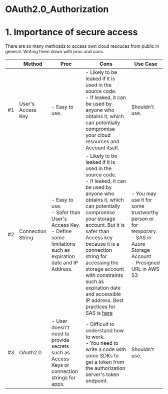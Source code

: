 # OAuth2.0_Authorization

# 1. Importance of secure access  
There are so many methoads to access own cloud resouces from public in general. Writing them down with proc and cons.

|  | Method | Proc | Cons | Use Case |
| --- | --- | --- | --- | --- |
| #1 | User's Access Key | - Easy to use. | - Likely to be leaked if it is used in the source code. <br> - If leaked, it can be used by anyone who obtains it, which can potentially compromise your cloud resources and Account itself. | Shouldn't use. |
| #2 | Connection String | - Easy to use. <br> - Safer than User's Access Key. <br> - Define some limitations such as expiration date and IP Address. | - Likely to be leaked if it is used in the source code. <br> - If leaked, it can be used by anyone who obtains it, which can potentially compromise your storage account. But it is safer than Access key because it is a connection string for accessing the storage account with constraints such as expiration date and accessible IP address. Best practices for SAS is [here](https://docs.microsoft.com/en-us/learn/modules/configure-storage-security/7-apply-best-practices) | - You may use it for some trustworthy person or for temporary. <br> - SAS in Azure Storage Account <br> - Presigned URL in AWS S3 |
| #3 | OAuth2.0 | - User doesn't need to provide secrets such as Access Keys or connection strings for apps. | - Difficult to understand how to work. <br> - You need to write a code with some SDKs to get a token from the authorization server's token endpoint. | Shouldn't use. |
